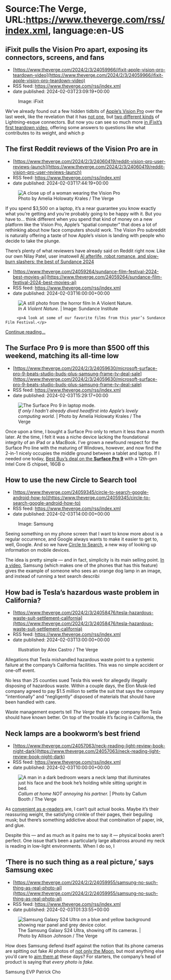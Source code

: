 # Source:The Verge, URL:https://www.theverge.com/rss/index.xml, language:en-US

## iFixit pulls the Vision Pro apart, exposing its connectors, screens, and fans
 - [https://www.theverge.com/2024/2/3/24059966/ifixit-apple-vision-pro-teardown-video](https://www.theverge.com/2024/2/3/24059966/ifixit-apple-vision-pro-teardown-video)
 - RSS feed: https://www.theverge.com/rss/index.xml
 - date published: 2024-02-03T23:09:19+00:00

<figure>
      <img alt="" src="https://cdn.vox-cdn.com/thumbor/qJuluyjp9vv-OiNuLNsXg5jxmZY=/195x0:2496x1534/1310x873/cdn.vox-cdn.com/uploads/chorus_image/image/73109891/Screenshot_2024_02_03_at_4.49.08_PM.0.png" />
        <figcaption>Image: iFixit</figcaption>
    </figure>

  <p id="8FrHWr">We’ve already found out a few hidden tidbits of <a href="https://www.theverge.com/24054862/apple-vision-pro-review-vr-ar-headset-features-price">Apple’s Vision Pro</a> over the last week, like the revelation that it has <a href="https://www.theverge.com/2024/1/31/24057392/apple-vision-pro-battery-lightning-cable">not one</a>, but <a href="https://www.theverge.com/2024/2/2/24059678/apple-vision-pro-headset-lightning-plug-ifixit">two different kinds</a> of Lightning-esque connectors. But now you can see so much more <a href="https://www.youtube.com/watch?v=JVJPAYwY8Us">in iFixit’s first teardown video</a>, offering some answers to questions like what contributes to its weight, and which p

## The first Reddit reviews of the Vision Pro are in
 - [https://www.theverge.com/2024/2/3/24060419/reddit-vision-pro-user-reviews-launch](https://www.theverge.com/2024/2/3/24060419/reddit-vision-pro-user-reviews-launch)
 - RSS feed: https://www.theverge.com/rss/index.xml
 - date published: 2024-02-03T17:44:19+00:00

<figure>
      <img alt="A close up of a woman wearing the Vision Pro" src="https://cdn.vox-cdn.com/thumbor/vztXaJHDv-4FrXDIM0uuem2GVrw=/0x0:2700x1800/1310x873/cdn.vox-cdn.com/uploads/chorus_image/image/73109397/246965_vision_pro_AKrales_0160.0.jpg" />
        <figcaption>Photo by Amelia Holowaty Krales / The Verge</figcaption>
    </figure>

  <p id="jDU6sO">If you spend $3,500 on a laptop, it’s a near guarantee you know exactly what you’re getting and you’re probably going to be happy with it. But you have to... think different when you spend that kind of money on a new platform like the Vision Pro, Apple’s “spatial computer” that does a lot of rethinking about how face computers should work. The Vision Pro subreddit is naturally offering a taste of how Apple’s vision is landing with people who decide to take the plunge.</p>
<p id="bQaCTG">There’s plenty of what reviewers have already said on Reddit right now. Like our own Nilay Patel, user imatowell <a href="https://www.re

## AI afterlife, robot romance, and slow-burn slashers: the best of Sundance 2024
 - [https://www.theverge.com/24059264/sundance-film-festival-2024-best-movies-ai](https://www.theverge.com/24059264/sundance-film-festival-2024-best-movies-ai)
 - RSS feed: https://www.theverge.com/rss/index.xml
 - date published: 2024-02-03T16:00:00+00:00

<figure>
      <img alt="A still photo from the horror film In A Violent Nature." src="https://cdn.vox-cdn.com/thumbor/rXJrqwlwQfYazwKH0x4u9RE90VQ=/0x0:2160x1440/1310x873/cdn.vox-cdn.com/uploads/chorus_image/image/73109212/In_A_Violent_Nature_Still1_new.0.jpg" />
        <figcaption><em>In A Violent Nature.</em> | Image: Sundance Institute</figcaption>
    </figure>


  		 <p>A look at some of our favorite films from this year’s Sundance Film Festival.</p>
  <p>
    <a href="https://www.theverge.com/24059264/sundance-film-festival-2024-best-movies-ai">Continue reading&hellip;</a>
  </p>

## The Surface Pro 9 is more than $500 off this weekend, matching its all-time low
 - [https://www.theverge.com/2024/2/3/24059630/microsoft-surface-pro-9-beats-studio-buds-plus-samsung-frame-tv-deal-sale](https://www.theverge.com/2024/2/3/24059630/microsoft-surface-pro-9-beats-studio-buds-plus-samsung-frame-tv-deal-sale)
 - RSS feed: https://www.theverge.com/rss/index.xml
 - date published: 2024-02-03T15:29:17+00:00

<figure>
      <img alt="The Surface Pro 9 in laptop mode." src="https://cdn.vox-cdn.com/thumbor/YoHf2CO_kT4gkepM2NfKGrpw2hA=/0x0:2040x1360/1310x873/cdn.vox-cdn.com/uploads/chorus_image/image/73109150/226393_Microsoft_surface_Pro_9_Intel_AKrales_0086.0.jpg" />
        <figcaption><em>If only I hadn’t already dived headfirst into Apple’s lovely computing world.</em> | Photo by Amelia Holowaty Krales / The Verge</figcaption>
    </figure>

  <p id="JAbbTo">Once upon a time, I bought a Surface Pro only to return it less than a month later. At the time, I felt it was a niche device lacking the foundational integrity of an iPad or a MacBook. I’ve grown a newfound respect for the Surface Pro line with the maturing of Windows, however, and now find the 2-in-1 nicely occupies the middle ground between a tablet and laptop. If I needed one today, <a href="https://howl.me/clylvsrxPTr">Best Buy’s deal on the <strong>Surface Pro 9</strong></a> with a 12th-gen Intel Core i5 chipset, 16GB o

## How to use the new Circle to Search tool
 - [https://www.theverge.com/24059345/circle-to-search-google-android-how-to](https://www.theverge.com/24059345/circle-to-search-google-android-how-to)
 - RSS feed: https://www.theverge.com/rss/index.xml
 - date published: 2024-02-03T14:00:00+00:00

<figure>
      <img alt="" src="https://cdn.vox-cdn.com/thumbor/JEyU9Zjp0IGXCad-xl4xI3rgkwA=/20x0:470x300/1310x873/cdn.vox-cdn.com/uploads/chorus_image/image/73108964/Circle_to_search.0.png" />
        <figcaption>Image: Samsung</figcaption>
    </figure>

  <p id="ZInj8J">Seeing something on my phone screen that I want to know more about is a regular occurrence, and Google always wants to make it easier to get to, well, Google. And so we have <a href="https://www.theverge.com/2024/1/17/24041198/google-circle-to-search-samsung-galaxy-multi-search-generative-ai">Circle to Search</a>, a new way of looking up information on mobile devices.</p>
<p id="2kMFgk">The idea is pretty simple — and in fact, simplicity is its main selling point. <a href="https://www.youtube.com/watch?v=CYqOnILg8N4">In a video</a>, Samsung (which makes one of the phones that has this feature) gives the example of someone who sees an orange dog lamp in an image, and instead of running a text search describi

## How bad is Tesla’s hazardous waste problem in California?
 - [https://www.theverge.com/2024/2/3/24058476/tesla-hazardous-waste-suit-settlement-california](https://www.theverge.com/2024/2/3/24058476/tesla-hazardous-waste-suit-settlement-california)
 - RSS feed: https://www.theverge.com/rss/index.xml
 - date published: 2024-02-03T13:00:00+00:00

<figure>
      <img alt="" src="https://cdn.vox-cdn.com/thumbor/Es2DmiLQr1wM3CSEA-o-9UwojC8=/0x0:2040x1360/1310x873/cdn.vox-cdn.com/uploads/chorus_image/image/73108899/acastro_180524_1777_tesla_0001.0.jpg" />
        <figcaption>Illustration by Alex Castro / The Verge</figcaption>
    </figure>

  <p id="Axrf5m">Allegations that Tesla mishandled hazardous waste point to a systemic failure at the company’s California facilities. This was no simple accident or one-off event. </p>
<p id="SeQt76">No less than 25 counties sued Tesla this week for allegedly illegally disposing of hazardous waste. Within a couple days, the Elon Musk-led company agreed to pay $1.5 million to settle the suit that says the company “intentionally” and “negligently” disposed of materials that should have been handled with care.</p>
<p id="hCRoFh">Waste management experts tell <em>The Verge</em> that a large company like Tesla should have known better. On top of the trouble it’s facing in California, the 

## Neck lamps are a bookworm’s best friend
 - [https://www.theverge.com/24057063/neck-reading-light-review-book-night-dark](https://www.theverge.com/24057063/neck-reading-light-review-book-night-dark)
 - RSS feed: https://www.theverge.com/rss/index.xml
 - date published: 2024-02-03T10:00:00+00:00

<figure>
      <img alt="A man in a dark bedroom wears a neck lamp that illuminates just his face and the book he’s holding while sitting upright in bed. " src="https://cdn.vox-cdn.com/thumbor/_S5rpocpatSpe6OpNWUhGLn95qU=/0x202:3436x2493/1310x873/cdn.vox-cdn.com/uploads/chorus_image/image/73108765/Neck_Light_1.0.jpeg" />
        <figcaption><em>Callum at home NOT annoying his partner.</em> | Photo by Callum Booth / The Verge</figcaption>
    </figure>

  <p id="F1wsd6">As <a href="https://www.theverge.com/e-reader-review">convenient as e-readers</a> are, I can’t quit actual books. Maybe it’s their reassuring weight, the satisfying crinkle of their pages, their beguiling musk; but there’s something addictive about that combination of paper, ink, and glue.</p>
<p id="BnoL3M">Despite this — and as much as it pains me to say it — physical books aren’t perfect. One issue that’s been a particularly large albatross around my neck is reading in low-light environments. When I do so, I

## ‘There is no such thing as a real picture,’ says Samsung exec
 - [https://www.theverge.com/2024/2/2/24059955/samsung-no-such-thing-as-real-photo-ai](https://www.theverge.com/2024/2/2/24059955/samsung-no-such-thing-as-real-photo-ai)
 - RSS feed: https://www.theverge.com/rss/index.xml
 - date published: 2024-02-03T01:33:55+00:00

<figure>
      <img alt="Samsung Galaxy S24 Ultra on a blue and yellow background showing rear panel and grey device color." src="https://cdn.vox-cdn.com/thumbor/3DNIzo6UCmvbCGR77umTaKhSvuY=/0x0:2000x1333/1310x873/cdn.vox-cdn.com/uploads/chorus_image/image/73108424/DSC06441.0.jpg" />
        <figcaption>The Samsung Galaxy S24 Ultra, showing off its cameras. | Photo by Allison Johnson / The Verge</figcaption>
    </figure>

  <p id="lJ1Moe">How does Samsung defend itself against the notion that its phone cameras are spitting out fake AI photos of <a href="https://www.theverge.com/2023/3/13/23637401/samsung-fake-moon-photos-ai-galaxy-s21-s23-ultra">not only the Moon</a>, but most anything else you’d care to <a href="https://www.theverge.com/2024/1/18/24043179/turns-out-you-can-use-ai-to-get-rid-of-samsungs-ai-watermark">aim them at</a> these days? For starters, the company’s head of product is saying that <em>every photo is fake. </em></p>
<p id="jGotoC">Samsung EVP Patrick Cho

